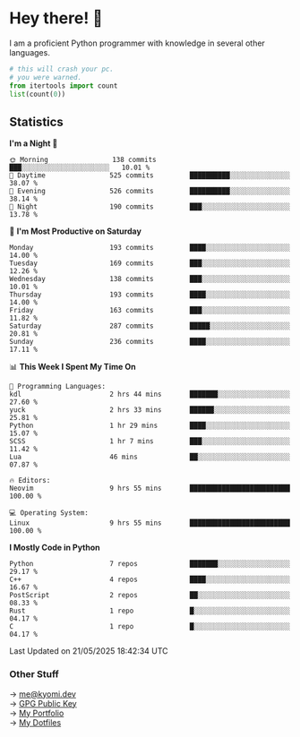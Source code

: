 # Hey there! 👋

I am a proficient Python programmer with knowledge in several other languages.

```py
# this will crash your pc.
# you were warned.
from itertools import count
list(count(0))
```

## Statistics
<!--START_SECTION:waka-->
**I'm a Night 🦉** 

```text
🌞 Morning                138 commits         ███░░░░░░░░░░░░░░░░░░░░░░   10.01 % 
🌆 Daytime                525 commits         ██████████░░░░░░░░░░░░░░░   38.07 % 
🌃 Evening                526 commits         ██████████░░░░░░░░░░░░░░░   38.14 % 
🌙 Night                  190 commits         ███░░░░░░░░░░░░░░░░░░░░░░   13.78 % 
```
📅 **I'm Most Productive on Saturday** 

```text
Monday                   193 commits         ████░░░░░░░░░░░░░░░░░░░░░   14.00 % 
Tuesday                  169 commits         ███░░░░░░░░░░░░░░░░░░░░░░   12.26 % 
Wednesday                138 commits         ███░░░░░░░░░░░░░░░░░░░░░░   10.01 % 
Thursday                 193 commits         ████░░░░░░░░░░░░░░░░░░░░░   14.00 % 
Friday                   163 commits         ███░░░░░░░░░░░░░░░░░░░░░░   11.82 % 
Saturday                 287 commits         █████░░░░░░░░░░░░░░░░░░░░   20.81 % 
Sunday                   236 commits         ████░░░░░░░░░░░░░░░░░░░░░   17.11 % 
```


📊 **This Week I Spent My Time On** 

```text
💬 Programming Languages: 
kdl                      2 hrs 44 mins       ███████░░░░░░░░░░░░░░░░░░   27.60 % 
yuck                     2 hrs 33 mins       ██████░░░░░░░░░░░░░░░░░░░   25.81 % 
Python                   1 hr 29 mins        ████░░░░░░░░░░░░░░░░░░░░░   15.07 % 
SCSS                     1 hr 7 mins         ███░░░░░░░░░░░░░░░░░░░░░░   11.42 % 
Lua                      46 mins             ██░░░░░░░░░░░░░░░░░░░░░░░   07.87 % 

🔥 Editors: 
Neovim                   9 hrs 55 mins       █████████████████████████   100.00 % 

💻 Operating System: 
Linux                    9 hrs 55 mins       █████████████████████████   100.00 % 
```

**I Mostly Code in Python** 

```text
Python                   7 repos             ███████░░░░░░░░░░░░░░░░░░   29.17 % 
C++                      4 repos             ████░░░░░░░░░░░░░░░░░░░░░   16.67 % 
PostScript               2 repos             ██░░░░░░░░░░░░░░░░░░░░░░░   08.33 % 
Rust                     1 repo              █░░░░░░░░░░░░░░░░░░░░░░░░   04.17 % 
C                        1 repo              █░░░░░░░░░░░░░░░░░░░░░░░░   04.17 % 
```




 Last Updated on 21/05/2025 18:42:34 UTC
<!--END_SECTION:waka-->

### Other Stuff

→ [me@kyomi.dev](mailto:me@kyomi.dev)\
→ [GPG Public Key](https://github.com/bitterteriyaki.gpg)\
→ [My Portfolio](https://kyomi.dev)\
→ [My Dotfiles](https://github.com/bitterteriyaki/dotfiles)
